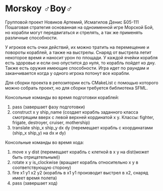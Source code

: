 # Morskoy ♂Boy♂
Групповой проект Новиков Артемий, Исмагилов Денис Б05-111
Пошаговая стратегия основанная на одноименной игре Морской Бой, но корабли могут передвигаться и стрелять, а 
так же применять различные способности.

У игроков есть очки действий, их можно тратить на перемещение и повороты кораблей,
а также на выстрелы. Снаряд от выстрела летит некоторое время и наносит урон по площади.
У каждой ячейки корабля есть здоровье и если оно опустится до нуля, то корабль пойдет ко дну.
Также есть оружия имеющие способности. Игра идет по раундам и заканчивается когда 
у одного игрока потонут все корабли.

Для сборки проекта в репозитории есть CMakeList с помощью которого можно собрать проект, но 
для сборки требуется библиотека SFML.

Консольные команды во время подготовки кораблей:
1. pass (завершает фазу подготовки)
2. сonstruct x y ship_name (создает корабль заданного класса смотрящим вверх с левой верхней кординатой x y. Классы: fighter, frigate, destroyer, cruiser, mothership)
3. translate ship_x ship_y dx dy (перемещает корабль с координатами (ship_x ship_y) на dx и dy)

Консольные команды во время хода:
1. move x y dist (перемещает корабль с клеткой в x y на dist(может быть отрицательным))
2. rotate x y is_clockwise (вращает корабль относительно x y в соответствующую сторону)
3. fire x1 y1 x2 y2 (корабль в x1 y1 производит выстрел в x2, снаряд имеет время полета)
4. pass (завершает ход)